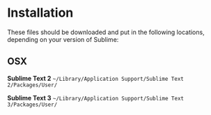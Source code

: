 # Installation

These files should be downloaded and put in the following locations, depending on your version of Sublime:

## OSX
__Sublime Text 2__
`~/Library/Application Support/Sublime Text 2/Packages/User/`

__Sublime Text 3__
`~/Library/Application Support/Sublime Text 3/Packages/User/`

